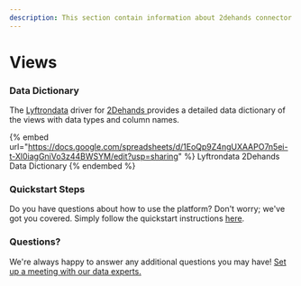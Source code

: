 ```yaml
---
description: This section contain information about 2dehands connector views information
---
```


# Views

### Data Dictionary

The [Lyftrondata](https://www.lyftrondata.com/) driver for [2Dehands](https://www.lyftrondata.com/integration/2Dehands/)[ ](https://www.lyftrondata.com/integration/2dehands/)provides a detailed data dictionary of the views with data types and column names.

{% embed url="https://docs.google.com/spreadsheets/d/1EoQp9Z4ngUXAAPO7n5ei-t-Xl0iagGniVo3z44BWSYM/edit?usp=sharing" %}
Lyftrondata 2Dehands Data Dictionary
{% endembed %}

### Quickstart Steps

Do you have questions about how to use the platform? Don't worry; we've got you covered. Simply follow the quickstart instructions [here](../../../../quickstart-steps.md).

### Questions? <a href="#questions" id="questions"></a>

We're always happy to answer any additional questions you may have! [Set up a meeting with our data experts.](https://www.lyftrondata.com/book-a-meeting/)



